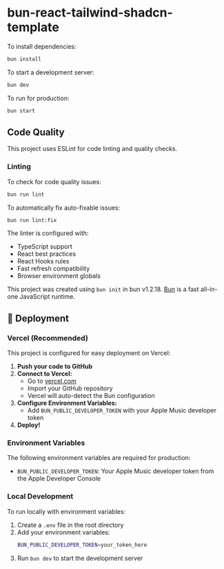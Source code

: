 # bun-react-tailwind-shadcn-template

To install dependencies:

```bash
bun install
```

To start a development server:

```bash
bun dev
```

To run for production:

```bash
bun start
```

## Code Quality

This project uses ESLint for code linting and quality checks.

### Linting

To check for code quality issues:

```bash
bun run lint
```

To automatically fix auto-fixable issues:

```bash
bun run lint:fix
```

The linter is configured with:
- TypeScript support
- React best practices
- React Hooks rules
- Fast refresh compatibility
- Browser environment globals

This project was created using `bun init` in bun v1.2.18. [Bun](https://bun.sh) is a fast all-in-one JavaScript runtime.

## 🚀 Deployment

### Vercel (Recommended)

This project is configured for easy deployment on Vercel:

1. **Push your code to GitHub**
2. **Connect to Vercel:**
   - Go to [vercel.com](https://vercel.com)
   - Import your GitHub repository
   - Vercel will auto-detect the Bun configuration
3. **Configure Environment Variables:**
   - Add `BUN_PUBLIC_DEVELOPER_TOKEN` with your Apple Music developer token
4. **Deploy!**

### Environment Variables

The following environment variables are required for production:

- `BUN_PUBLIC_DEVELOPER_TOKEN`: Your Apple Music developer token from the Apple Developer Console

### Local Development

To run locally with environment variables:

1. Create a `.env` file in the root directory
2. Add your environment variables:
   ```bash
   BUN_PUBLIC_DEVELOPER_TOKEN=your_token_here
   ```
3. Run `bun dev` to start the development server
